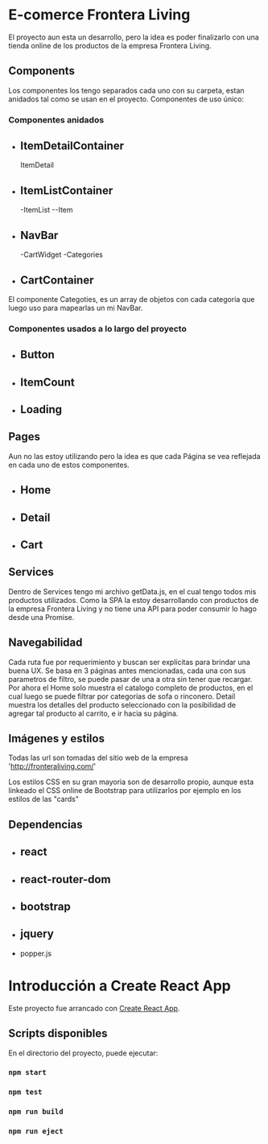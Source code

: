 # E-comerce Frontera Living

El proyecto aun esta un desarrollo, pero la idea es poder finalizarlo con una tienda online de los productos de la empresa Frontera Living.

## Components

Los componentes los tengo separados cada uno con su carpeta, estan anidados tal como se usan en el proyecto.
Componentes de uso único:

### Componentes anidados

- ItemDetailContainer
    -
    ItemDetail
- ItemListContainer
    -
    -ItemList
    --Item
- NavBar
    -
    -CartWidget
    -Categories
- CartContainer
    -

El componente Categoties, es un array de objetos con cada categoria que luego uso para mapearlas un mi NavBar.


### Componentes usados a lo largo del proyecto

- Button
    -
- ItemCount
    -
- Loading
    -

## Pages

Aun no las estoy utilizando pero la idea es que cada Página se vea reflejada en cada uno de estos componentes.

- Home
    -
- Detail
    -
- Cart
    -

## Services

Dentro de Services tengo mi archivo getData.js, en el cual tengo todos mis productos utilizados.
Como la SPA la estoy desarrollando con productos de la empresa Frontera Living y no tiene una API para poder consumir lo hago desde una Promise.

## Navegabilidad

Cada ruta fue por requerimiento y buscan ser explícitas para brindar una buena UX.
Se basa en 3 páginas antes mencionadas, cada una con sus parametros de filtro, se puede pasar de una a otra sin tener que recargar.
Por ahora el Home solo muestra el catalogo completo de productos, en el cual luego se puede filtrar por categorias de sofa o rinconero.
Detail muestra los detalles del producto seleccionado con la posibilidad de agregar tal producto al carrito, e ir hacia su página.

## Imágenes y estilos

Todas las url son tomadas del sitio web de la empresa 'http://fronteraliving.com/'

Los estilos CSS en su gran mayoria son de desarrollo propio, aunque esta linkeado el CSS online de Bootstrap para utilizarlos por ejemplo en los estilos de las "cards"

## Dependencias

- react
    -
- react-router-dom
    -
- bootstrap
    -
- jquery
    -
- popper.js

# Introducción a Create React App

Este proyecto fue arrancado con [Create React App](https://github.com/facebook/create-react-app).

## Scripts disponibles

En el directorio del proyecto, puede ejecutar:

### `npm start`

### `npm test`

### `npm run build`

### `npm run eject`
